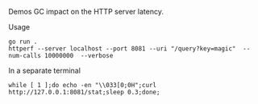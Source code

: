 

Demos GC impact on the HTTP server latency.

Usage 

    go run .
    httperf --server localhost --port 8081 --uri "/query?key=magic"  --num-calls 10000000  --verbose 

In a separate terminal

    while [ 1 ];do echo -en "\\033[0;0H";curl http://127.0.0.1:8081/stat;sleep 0.3;done;
